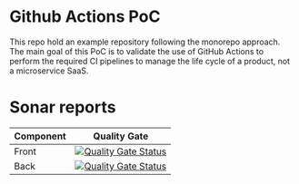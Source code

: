 # Github Actions PoC

This repo hold an example repository following the monorepo approach. The main goal of this PoC is to validate the use 
of GitHub Actions to perform the required CI pipelines to manage the life cycle of a product, not a microservice 
SaaS. 

# Sonar reports

| Component | Quality Gate |
|-----------|--------------|
| Front     | [![Quality Gate Status](https://sonarcloud.io/api/project_badges/measure?project=github-actions-poc-front&metric=alert_status)](https://sonarcloud.io/dashboard?id=github-actions-poc-front) |
| Back      | [![Quality Gate Status](https://sonarcloud.io/api/project_badges/measure?project=github-actions-poc-back&metric=alert_status)](https://sonarcloud.io/dashboard?id=github-actions-poc-back) |



